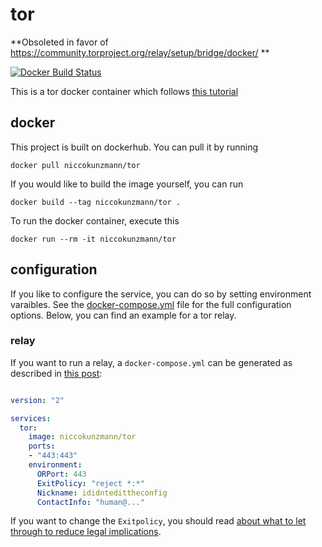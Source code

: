 # tor

**Obsoleted in favor of https://community.torproject.org/relay/setup/bridge/docker/ **

[![Docker Build Status](https://img.shields.io/docker/build/niccokunzmann/tor.svg)][builds]

This is a tor docker container which follows [this tutorial][tutorial]

## docker

This project is built on dockerhub.
You can pull it by running

    docker pull niccokunzmann/tor

If you would like to build the image yourself, you can run

    docker build --tag niccokunzmann/tor .

To run the docker container, execute this

    docker run --rm -it niccokunzmann/tor

## configuration

If you like to configure the service, you can do so by setting environment varaibles.
See the [docker-compose.yml][compose] file for the full configuration options.
Below, you can find an example for a tor relay.

### relay

If you want to run a relay, a `docker-compose.yml` can be generated as described
in [this post][relay]:

```yaml

version: "2"

services:
  tor:
    image: niccokunzmann/tor
    ports:
    - "443:443"
    environment:
      ORPort: 443
      ExitPolicy: "reject *:*"
      Nickname: ididntedittheconfig
      ContactInfo: "human@..."

```

If you want to change the `Exitpolicy`, you should read [about what to let through to reduce legal implications][reduced-exit-policy].

<!-- Use absolute links even for project files so that dockerhub can use them. -->

[tutorial]: https://www.torproject.org/docs/debian.html.en#ubuntu
[builds]: https://hub.docker.com/r/niccokunzmann/tor/builds/
[relay]: https://www.torproject.org/docs/tor-doc-relay.html.en
[compose]: https://github.com/niccokunzmann/tor/blob/master/docker-compose.yml
[reduced-exit-policy]: https://trac.torproject.org/projects/tor/wiki/doc/ReducedExitPolicy

